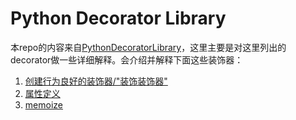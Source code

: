 # Python Decorator Library

本repo的内容来自[PythonDecoratorLibrary](https://wiki.python.org/moin/PythonDecoratorLibrary)，这里主要是对这里列出的decorator做一些详细解释。会介绍并解释下面这些装饰器：

1. [创建行为良好的装饰器/"装饰装饰器"](src/simple_decorator.py)
2. [属性定义](src/property_definition.py)
3. [memoize](src/memoize.py)
